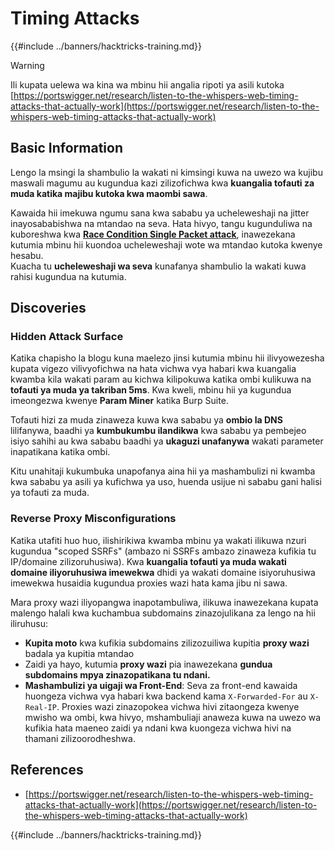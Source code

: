 # Timing Attacks

{{#include ../banners/hacktricks-training.md}}

> [!WARNING]
> Ili kupata uelewa wa kina wa mbinu hii angalia ripoti ya asili kutoka [https://portswigger.net/research/listen-to-the-whispers-web-timing-attacks-that-actually-work](https://portswigger.net/research/listen-to-the-whispers-web-timing-attacks-that-actually-work)

## Basic Information

Lengo la msingi la shambulio la wakati ni kimsingi kuwa na uwezo wa kujibu maswali magumu au kugundua kazi zilizofichwa kwa **kuangalia tofauti za muda katika majibu kutoka kwa maombi sawa**.

Kawaida hii imekuwa ngumu sana kwa sababu ya ucheleweshaji na jitter inayosababishwa na mtandao na seva. Hata hivyo, tangu kugunduliwa na kuboreshwa kwa [**Race Condition Single Packet attack**](race-condition.md#http-2-single-packet-attack-vs.-http-1.1-last-byte-synchronization), inawezekana kutumia mbinu hii kuondoa ucheleweshaji wote wa mtandao kutoka kwenye hesabu.\
Kuacha tu **ucheleweshaji wa seva** kunafanya shambulio la wakati kuwa rahisi kugundua na kutumia.

## Discoveries

### Hidden Attack Surface

Katika chapisho la blogu kuna maelezo jinsi kutumia mbinu hii ilivyowezesha kupata vigezo vilivyofichwa na hata vichwa vya habari kwa kuangalia kwamba kila wakati param au kichwa kilipokuwa katika ombi kulikuwa na **tofauti ya muda ya takriban 5ms**. Kwa kweli, mbinu hii ya kugundua imeongezwa kwenye **Param Miner** katika Burp Suite.

Tofauti hizi za muda zinaweza kuwa kwa sababu ya **ombio la DNS** lilifanywa, baadhi ya **kumbukumbu ilandikwa** kwa sababu ya pembejeo isiyo sahihi au kwa sababu baadhi ya **ukaguzi unafanywa** wakati parameter inapatikana katika ombi.

Kitu unahitaji kukumbuka unapofanya aina hii ya mashambulizi ni kwamba kwa sababu ya asili ya kufichwa ya uso, huenda usijue ni sababu gani halisi ya tofauti za muda.

### Reverse Proxy Misconfigurations

Katika utafiti huo huo, ilishirikiwa kwamba mbinu ya wakati ilikuwa nzuri kugundua "scoped SSRFs" (ambazo ni SSRFs ambazo zinaweza kufikia tu IP/domaine zilizoruhusiwa). Kwa **kuangalia tofauti ya muda wakati domaine iliyoruhusiwa imewekwa** dhidi ya wakati domaine isiyoruhusiwa imewekwa husaidia kugundua proxies wazi hata kama jibu ni sawa.

Mara proxy wazi iliyopangwa inapotambuliwa, ilikuwa inawezekana kupata malengo halali kwa kuchambua subdomains zinazojulikana za lengo na hii iliruhusu:

- **Kupita moto** kwa kufikia subdomains zilizozuiliwa kupitia **proxy wazi** badala ya kupitia mtandao
- Zaidi ya hayo, kutumia **proxy wazi** pia inawezekana **gundua subdomains mpya zinazopatikana tu ndani.**
- **Mashambulizi ya uigaji wa Front-End**: Seva za front-end kawaida huongeza vichwa vya habari kwa backend kama `X-Forwarded-For` au `X-Real-IP`. Proxies wazi zinazopokea vichwa hivi zitaongeza kwenye mwisho wa ombi, kwa hivyo, mshambuliaji anaweza kuwa na uwezo wa kufikia hata maeneo zaidi ya ndani kwa kuongeza vichwa hivi na thamani zilizoorodheshwa.

## References

- [https://portswigger.net/research/listen-to-the-whispers-web-timing-attacks-that-actually-work](https://portswigger.net/research/listen-to-the-whispers-web-timing-attacks-that-actually-work)

{{#include ../banners/hacktricks-training.md}}
